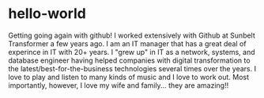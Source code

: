 # hello-world
Getting going again with github!
I worked extensively with Github at Sunbelt Transformer a few years ago.
I am an IT manager that has a great deal of experince in IT with 20+ years.
I "grew up" in IT as a network, systems, and database engineer having 
helped companies with digital transformation to the latest/best-for-the-business 
technologies several times over the years.
I love to play and listen to many kinds of music and I love to work out. 
Most importantly, however, I love my wife and family... they are amazing!!
